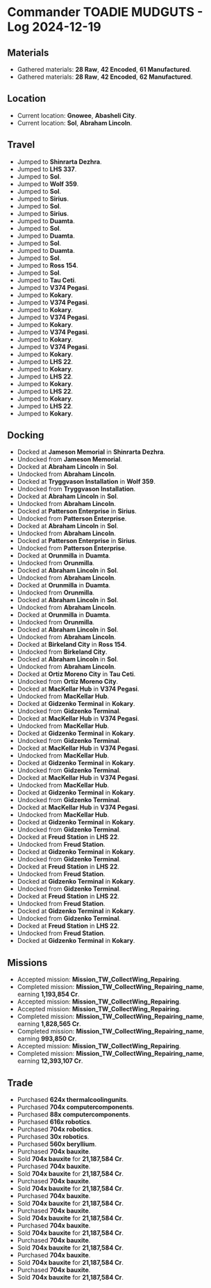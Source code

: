 # Commander TOADIE MUDGUTS - Log 2024-12-19

## Materials
- Gathered materials: **28 Raw**, **42 Encoded**, **61 Manufactured**.
- Gathered materials: **28 Raw**, **42 Encoded**, **62 Manufactured**.

## Location
- Current location: **Gnowee**, **Abasheli City**.
- Current location: **Sol**, **Abraham Lincoln**.

## Travel
- Jumped to **Shinrarta Dezhra**.
- Jumped to **LHS 337**.
- Jumped to **Sol**.
- Jumped to **Wolf 359**.
- Jumped to **Sol**.
- Jumped to **Sirius**.
- Jumped to **Sol**.
- Jumped to **Sirius**.
- Jumped to **Duamta**.
- Jumped to **Sol**.
- Jumped to **Duamta**.
- Jumped to **Sol**.
- Jumped to **Duamta**.
- Jumped to **Sol**.
- Jumped to **Ross 154**.
- Jumped to **Sol**.
- Jumped to **Tau Ceti**.
- Jumped to **V374 Pegasi**.
- Jumped to **Kokary**.
- Jumped to **V374 Pegasi**.
- Jumped to **Kokary**.
- Jumped to **V374 Pegasi**.
- Jumped to **Kokary**.
- Jumped to **V374 Pegasi**.
- Jumped to **Kokary**.
- Jumped to **V374 Pegasi**.
- Jumped to **Kokary**.
- Jumped to **LHS 22**.
- Jumped to **Kokary**.
- Jumped to **LHS 22**.
- Jumped to **Kokary**.
- Jumped to **LHS 22**.
- Jumped to **Kokary**.
- Jumped to **LHS 22**.
- Jumped to **Kokary**.

## Docking
- Docked at **Jameson Memorial** in **Shinrarta Dezhra**.
- Undocked from **Jameson Memorial**.
- Docked at **Abraham Lincoln** in **Sol**.
- Undocked from **Abraham Lincoln**.
- Docked at **Tryggvason Installation** in **Wolf 359**.
- Undocked from **Tryggvason Installation**.
- Docked at **Abraham Lincoln** in **Sol**.
- Undocked from **Abraham Lincoln**.
- Docked at **Patterson Enterprise** in **Sirius**.
- Undocked from **Patterson Enterprise**.
- Docked at **Abraham Lincoln** in **Sol**.
- Undocked from **Abraham Lincoln**.
- Docked at **Patterson Enterprise** in **Sirius**.
- Undocked from **Patterson Enterprise**.
- Docked at **Orunmilla** in **Duamta**.
- Undocked from **Orunmilla**.
- Docked at **Abraham Lincoln** in **Sol**.
- Undocked from **Abraham Lincoln**.
- Docked at **Orunmilla** in **Duamta**.
- Undocked from **Orunmilla**.
- Docked at **Abraham Lincoln** in **Sol**.
- Undocked from **Abraham Lincoln**.
- Docked at **Orunmilla** in **Duamta**.
- Undocked from **Orunmilla**.
- Docked at **Abraham Lincoln** in **Sol**.
- Undocked from **Abraham Lincoln**.
- Docked at **Birkeland City** in **Ross 154**.
- Undocked from **Birkeland City**.
- Docked at **Abraham Lincoln** in **Sol**.
- Undocked from **Abraham Lincoln**.
- Docked at **Ortiz Moreno City** in **Tau Ceti**.
- Undocked from **Ortiz Moreno City**.
- Docked at **MacKellar Hub** in **V374 Pegasi**.
- Undocked from **MacKellar Hub**.
- Docked at **Gidzenko Terminal** in **Kokary**.
- Undocked from **Gidzenko Terminal**.
- Docked at **MacKellar Hub** in **V374 Pegasi**.
- Undocked from **MacKellar Hub**.
- Docked at **Gidzenko Terminal** in **Kokary**.
- Undocked from **Gidzenko Terminal**.
- Docked at **MacKellar Hub** in **V374 Pegasi**.
- Undocked from **MacKellar Hub**.
- Docked at **Gidzenko Terminal** in **Kokary**.
- Undocked from **Gidzenko Terminal**.
- Docked at **MacKellar Hub** in **V374 Pegasi**.
- Undocked from **MacKellar Hub**.
- Docked at **Gidzenko Terminal** in **Kokary**.
- Undocked from **Gidzenko Terminal**.
- Docked at **MacKellar Hub** in **V374 Pegasi**.
- Undocked from **MacKellar Hub**.
- Docked at **Gidzenko Terminal** in **Kokary**.
- Undocked from **Gidzenko Terminal**.
- Docked at **Freud Station** in **LHS 22**.
- Undocked from **Freud Station**.
- Docked at **Gidzenko Terminal** in **Kokary**.
- Undocked from **Gidzenko Terminal**.
- Docked at **Freud Station** in **LHS 22**.
- Undocked from **Freud Station**.
- Docked at **Gidzenko Terminal** in **Kokary**.
- Undocked from **Gidzenko Terminal**.
- Docked at **Freud Station** in **LHS 22**.
- Undocked from **Freud Station**.
- Docked at **Gidzenko Terminal** in **Kokary**.
- Undocked from **Gidzenko Terminal**.
- Docked at **Freud Station** in **LHS 22**.
- Undocked from **Freud Station**.
- Docked at **Gidzenko Terminal** in **Kokary**.

## Missions
- Accepted mission: **Mission_TW_CollectWing_Repairing**.
- Completed mission: **Mission_TW_CollectWing_Repairing_name**, earning **1,193,854 Cr**.
- Accepted mission: **Mission_TW_CollectWing_Repairing**.
- Accepted mission: **Mission_TW_CollectWing_Repairing**.
- Completed mission: **Mission_TW_CollectWing_Repairing_name**, earning **1,828,565 Cr**.
- Completed mission: **Mission_TW_CollectWing_Repairing_name**, earning **993,850 Cr**.
- Accepted mission: **Mission_TW_CollectWing_Repairing**.
- Completed mission: **Mission_TW_CollectWing_Repairing_name**, earning **12,393,107 Cr**.

## Trade
- Purchased **624x thermalcoolingunits**.
- Purchased **704x computercomponents**.
- Purchased **88x computercomponents**.
- Purchased **616x robotics**.
- Purchased **704x robotics**.
- Purchased **30x robotics**.
- Purchased **560x beryllium**.
- Purchased **704x bauxite**.
- Sold **704x bauxite** for **21,187,584 Cr**.
- Purchased **704x bauxite**.
- Sold **704x bauxite** for **21,187,584 Cr**.
- Purchased **704x bauxite**.
- Sold **704x bauxite** for **21,187,584 Cr**.
- Purchased **704x bauxite**.
- Sold **704x bauxite** for **21,187,584 Cr**.
- Purchased **704x bauxite**.
- Sold **704x bauxite** for **21,187,584 Cr**.
- Purchased **704x bauxite**.
- Sold **704x bauxite** for **21,187,584 Cr**.
- Purchased **704x bauxite**.
- Sold **704x bauxite** for **21,187,584 Cr**.
- Purchased **704x bauxite**.
- Sold **704x bauxite** for **21,187,584 Cr**.
- Purchased **704x bauxite**.
- Sold **704x bauxite** for **21,187,584 Cr**.

